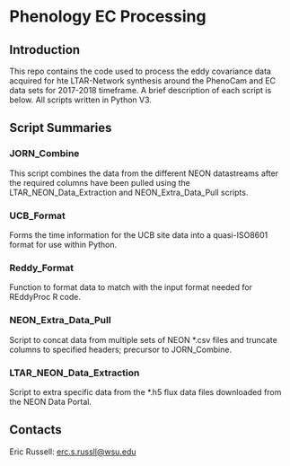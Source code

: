 # Phenology EC Processing 

## Introduction

This repo contains the code used to process the eddy covariance data acquired for hte LTAR-Network synthesis around the PhenoCam and EC data sets for 2017-2018 timeframe. A brief description of each script is below. All scripts written in Python V3.

## Script Summaries

### JORN_Combine

This script combines the data from the different NEON datastreams after the required columns have been pulled using the LTAR_NEON_Data_Extraction and NEON_Extra_Data_Pull scripts.

### UCB_Format

Forms the time information for the UCB site data into a quasi-ISO8601 format for use within Python.

### Reddy_Format

Function to format data to match with the input format needed for REddyProc R code.

### NEON_Extra_Data_Pull

Script to concat data from multiple sets of NEON *.csv files and truncate columns to specified headers; precursor to JORN_Combine.

### LTAR_NEON_Data_Extraction

Script to extra specific data from the *.h5 flux data files downloaded from the NEON Data Portal.

## Contacts

Eric Russell: erc.s.russll@wsu.edu
